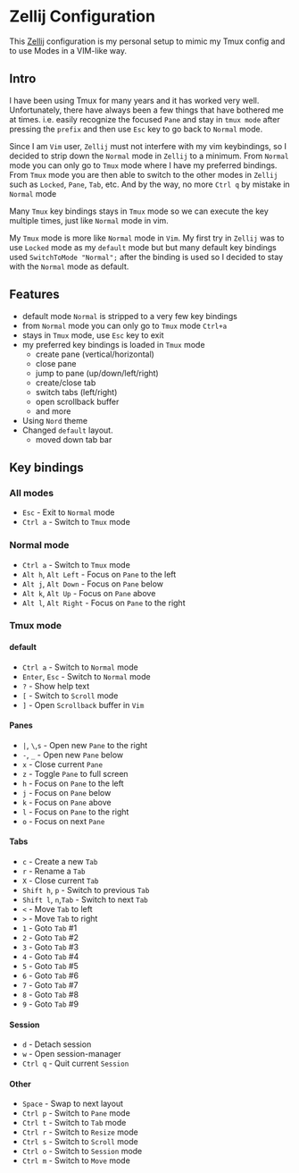 Zellij Configuration
=====================

This [Zellij](https://github.com/zellij-org/zellij) configuration is my personal setup to mimic my Tmux config and to use Modes in a VIM-like way.

## Intro
I have been using Tmux for many years and it has worked very well. Unfortunately, there have always been a few things that have bothered me at times.
i.e. easily recognize the focused `Pane` and stay in `tmux mode` after pressing the `prefix` and then use `Esc` key to go back to `Normal` mode. 

Since I am `Vim` user, `Zellij` must not interfere with my vim keybindings, so I decided to strip down the `Normal` mode in `Zellij` to a minimum. From `Normal` mode 
you can only go to `Tmux` mode where I have my preferred bindings. From `Tmux` mode you are then able to switch to the other modes in `Zellij` such as 
`Locked`, `Pane`, `Tab`, etc. And by the way, no more `Ctrl q` by mistake in `Normal` mode

Many `Tmux` key bindings stays in `Tmux` mode so we can execute the key multiple times, just like `Normal` mode in vim.

My `Tmux` mode is more like `Normal` mode in `Vim`. My first try in `Zellij` was to use `Locked` mode as my `default` mode but but many default key bindings used 
`SwitchToMode "Normal";` after the binding is used so I decided to stay with the `Normal` mode as default.

## Features
- default mode `Normal` is stripped to a very few key bindings
- from `Normal` mode you can only go to `Tmux` mode `Ctrl+a`
- stays in `Tmux` mode, use `Esc` key to exit
- my preferred key bindings is loaded in `Tmux` mode
  - create pane (vertical/horizontal)
  - close pane
  - jump to pane (up/down/left/right)
  - create/close tab
  - switch tabs (left/right)
  - open scrollback buffer
  - and more
- Using `Nord` theme
- Changed `default` layout.
  - moved down tab bar

## Key bindings

### All modes
* `Esc` - Exit to `Normal` mode
* `Ctrl a` - Switch to `Tmux` mode

### Normal mode
* `Ctrl a` - Switch to `Tmux` mode
* `Alt h`, `Alt Left` - Focus on `Pane` to the left
* `Alt j`, `Alt Down` - Focus on `Pane` below
* `Alt k`, `Alt Up` - Focus on `Pane` above
* `Alt l`, `Alt Right` - Focus on `Pane` to the right

### Tmux mode
#### default
* `Ctrl a` - Switch to `Normal` mode
* `Enter`, `Esc` - Switch to `Normal` mode
* `?` - Show help text
* `[` - Switch to `Scroll` mode
* `]` - Open `Scrollback` buffer in `Vim`
#### Panes
* `|`, `\`,`s` - Open new `Pane` to the right
* `-`, `_` - Open new `Pane` below
* `x` - Close current `Pane`
* `z` - Toggle `Pane` to full screen
* `h` - Focus on `Pane` to the left
* `j` - Focus on `Pane` below 
* `k` - Focus on `Pane` above
* `l` - Focus on `Pane` to the right
* `o` - Focus on next `Pane`
#### Tabs
* `c` - Create a new `Tab`
* `r` - Rename a `Tab`
* `X` - Close current `Tab`
* `Shift h`, `p` - Switch to previous `Tab`
* `Shift l`, `n`,`Tab` - Switch to next `Tab`
* `<` - Move `Tab` to left
* `>` - Move `Tab` to right
* `1` - Goto `Tab` #1
* `2` - Goto `Tab` #2
* `3` - Goto `Tab` #3
* `4` - Goto `Tab` #4
* `5` - Goto `Tab` #5
* `6` - Goto `Tab` #6
* `7` - Goto `Tab` #7
* `8` - Goto `Tab` #8
* `9` - Goto `Tab` #9
#### Session
* `d` - Detach session
* `w` - Open session-manager
* `Ctrl q` - Quit current `Session`
#### Other
* `Space` - Swap to next layout
* `Ctrl p` - Switch to `Pane` mode
* `Ctrl t` - Switch to `Tab` mode
* `Ctrl r` - Switch to `Resize` mode
* `Ctrl s` - Switch to `Scroll` mode
* `Ctrl o` - Switch to `Session` mode
* `Ctrl m` - Switch to `Move` mode
